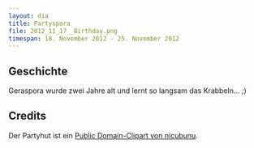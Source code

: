```yaml
---
layout: dia
title: Partyspora
file: 2012_11_17__Birthday.png
timespan: 18. November 2012 - 25. November 2012
---
```


## Geschichte

Geraspora wurde zwei Jahre alt und lernt so langsam das Krabbeln... ;)

## Credits

Der Partyhut ist ein [Public Domain-Clipart von nicubunu](http://openclipart.org/detail/93931/birthday-icon-by-nicubunu-93931).
